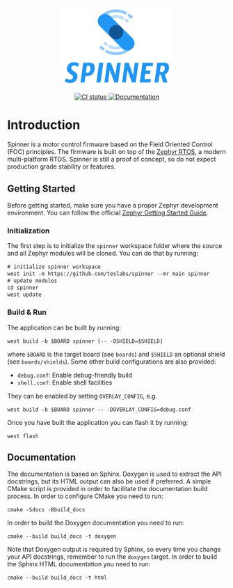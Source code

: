 <p align="center">
  <img width="256" src="./docs/_static/images/logo.svg" alt="Vertigo">
</p>
<p align="center">
  <a href="https://github.com/teslabs/spinner/actions/workflows/build.yml">
    <img src="https://github.com/teslabs/spinner/actions/workflows/build.yml/badge.svg" alt="CI status">
  </a>
  <a href="https://teslabs.github.io/spinner">
    <img src="https://img.shields.io/static/v1.svg?label=latest&message=documentation&color=blue)" alt="Documentation">
  </a>
</p>

# Introduction

Spinner is a motor control firmware based on the Field Oriented Control (FOC)
principles. The firmware is built on top of the [Zephyr RTOS](https://zephyrproject.org),
a modern multi-platform RTOS. Spinner is still a proof of concept, so do not
expect production grade stability or features.

## Getting Started

Before getting started, make sure you have a proper Zephyr development
environment. You can follow the official
[Zephyr Getting Started Guide](https://docs.zephyrproject.org/latest/getting_started/index.html).

### Initialization

The first step is to initialize the `spinner` workspace folder where the
source and all Zephyr modules will be cloned. You can do that by running:

```shell
# initialize spinner workspace
west init -m https://github.com/teslabs/spinner --mr main spinner
# update modules
cd spinner
west update
```

### Build & Run

The application can be built by running:

```shell
west build -b $BOARD spinner [-- -DSHIELD=$SHIELD]
```

where `$BOARD` is the target board (see `boards`) and `$SHIELD` an optional
shield (see `boards/shields`). Some other build configurations are also provided:

- `debug.conf`: Enable debug-friendly build
- `shell.conf`: Enable shell facilities

They can be enabled by setting `OVERLAY_CONFIG`, e.g.

```shell
west build -b $BOARD spinner -- -DOVERLAY_CONFIG=debug.conf
```

Once you have built the application you can flash it by running:

```shell
west flash
```

## Documentation

The documentation is based on Sphinx. Doxygen is used to extract the API
docstrings, but its HTML output can also be used if preferred. A simple CMake
script is provided in order to facilitate the documentation build process. In
order to configure CMake you need to run:

```shell
cmake -Sdocs -Bbuild_docs
```

In order to build the Doxygen documentation you need to run:

```shell
cmake --build build_docs -t doxygen
```

Note that Doxygen output is required by Sphinx, so every time you change your
API docstrings, remember to run the `doxygen` target. In order to build the
Sphinx HTML documentation you need to run:

```shell
cmake --build build_docs -t html
```
